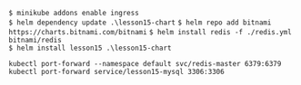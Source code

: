 `$ minikube addons enable ingress`  
`$ helm dependency update .\lesson15-chart`
`$ helm repo add bitnami https://charts.bitnami.com/bitnami`
`$ helm install redis -f ./redis.yml bitnami/redis`  
`$ helm install lesson15 .\lesson15-chart`


    kubectl port-forward --namespace default svc/redis-master 6379:6379
    kubectl port-forward service/lesson15-mysql 3306:3306